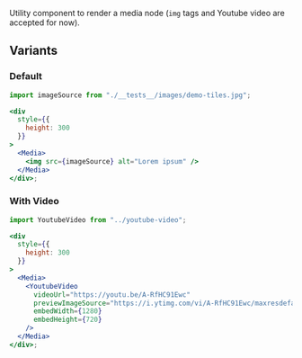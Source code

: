 Utility component to render a media node (`img` tags and Youtube video are accepted for now).

## Variants

### Default

```jsx
import imageSource from "./__tests__/images/demo-tiles.jpg";

<div
  style={{
    height: 300
  }}
>
  <Media>
    <img src={imageSource} alt="Lorem ipsum" />
  </Media>
</div>;
```

### With Video

```jsx
import YoutubeVideo from "../youtube-video";

<div
  style={{
    height: 300
  }}
>
  <Media>
    <YoutubeVideo
      videoUrl="https://youtu.be/A-RfHC91Ewc"
      previewImageSource="https://i.ytimg.com/vi/A-RfHC91Ewc/maxresdefault.jpg"
      embedWidth={1280}
      embedHeight={720}
    />
  </Media>
</div>;
```
